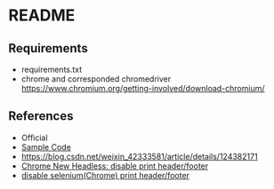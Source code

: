 # README


## Requirements
+ requirements.txt
+ chrome and corresponded chromedriver
  https://www.chromium.org/getting-involved/download-chromium/ 

## References
+ Official
+ [Sample Code](https://github.com/SeleniumHQ/seleniumhq.github.io/blob/trunk/examples/python/tests/drivers/test_remote_webdriver.py)
+ https://blog.csdn.net/weixin_42333581/article/details/124382171
+ [Chrome New Headless: disable print header/footer](https://stackoverflow.com/questions/55418415/disable-chromes-default-headers-footers-in-headless-print-to-pdf)
+ [disable selenium(Chrome) print header/footer](https://stackoverflow.com/questions/60609330/how-do-i-disable-headers-and-footers-selenium-printing)